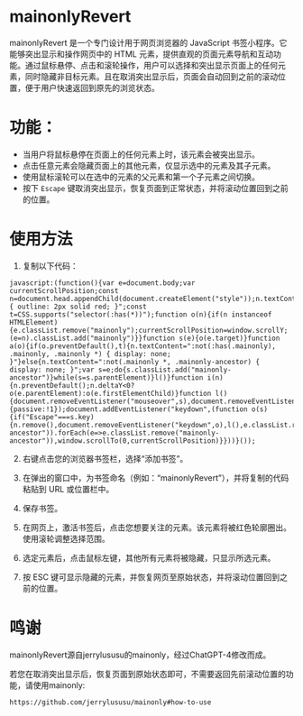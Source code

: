 # mainonlyRevert
mainonlyRevert 是一个专门设计用于网页浏览器的 JavaScript 书签小程序。它能够突出显示和操作网页中的 HTML 元素，提供直观的页面元素导航和互动功能。通过鼠标悬停、点击和滚轮操作，用户可以选择和突出显示页面上的任何元素，同时隐藏非目标元素。且在取消突出显示后，页面会自动回到之前的滚动位置，便于用户快速返回到原先的浏览状态。

# 功能：
   - 当用户将鼠标悬停在页面上的任何元素上时，该元素会被突出显示。
   - 点击任意元素会隐藏页面上的其他元素，仅显示选中的元素及其子元素。
   - 使用鼠标滚轮可以在选中的元素的父元素和第一个子元素之间切换。
   - 按下 `Escape` 键取消突出显示，恢复页面到正常状态，并将滚动位置回到之前的位置。

# 使用方法
1. 复制以下代码：
```
javascript:(function(){var e=document.body;var currentScrollPosition;const n=document.head.appendChild(document.createElement("style"));n.textContent=".mainonly { outline: 2px solid red; }";const t=CSS.supports("selector(:has(*))");function o(n){if(n instanceof HTMLElement){e.classList.remove("mainonly");currentScrollPosition=window.scrollY;(e=n).classList.add("mainonly")}}function s(e){o(e.target)}function a(o){if(o.preventDefault(),t){n.textContent=":not(:has(.mainonly), .mainonly, .mainonly *) { display: none; }"}else{n.textContent=":not(.mainonly *, .mainonly-ancestor) { display: none; }";var s=e;do{s.classList.add("mainonly-ancestor")}while(s=s.parentElement)}l()}function i(n){n.preventDefault();n.deltaY<0?o(e.parentElement):o(e.firstElementChild)}function l(){document.removeEventListener("mouseover",s),document.removeEventListener("click",a),document.removeEventListener("wheel",i)}document.addEventListener("mouseover",s),document.addEventListener("click",a),document.addEventListener("wheel",i,{passive:!1});document.addEventListener("keydown",(function o(s){if("Escape"===s.key){n.remove(),document.removeEventListener("keydown",o),l(),e.classList.remove("mainonly"),!t&&Array.from(document.getElementsByClassName("mainonly-ancestor")).forEach(e=>e.classList.remove("mainonly-ancestor")),window.scrollTo(0,currentScrollPosition)}}))}());
```
2. 右键点击您的浏览器书签栏，选择“添加书签”。

3. 在弹出的窗口中，为书签命名（例如：“mainonlyRevert”），并将复制的代码粘贴到 URL 或位置栏中。

4. 保存书签。

5. 在网页上，激活书签后，点击您想要关注的元素。该元素将被红色轮廓圈出。使用滚轮调整选择范围。

6. 选定元素后，点击鼠标左键，其他所有元素将被隐藏，只显示所选元素。

7. 按 ESC 键可显示隐藏的元素，并恢复网页至原始状态，并将滚动位置回到之前的位置。

# 鸣谢
mainonlyRevert源自jerrylususu的mainonly，经过ChatGPT-4修改而成。

若您在取消突出显示后，恢复页面到原始状态即可，不需要返回先前滚动位置的功能，请使用mainonly:
```
https://github.com/jerrylususu/mainonly#how-to-use
```
